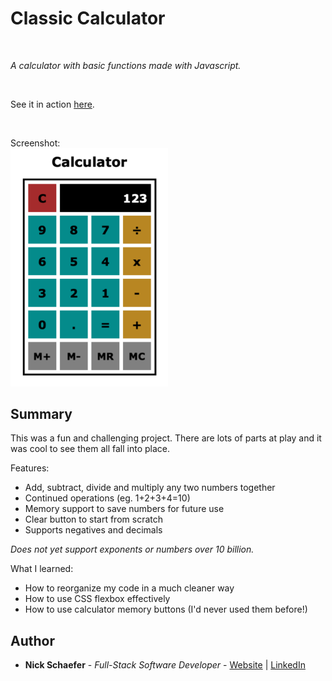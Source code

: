 # Classic Calculator

<br>

_A calculator with basic functions made with Javascript._

<br>

See it in action [here](https://naturalnick.github.io/calculator-js/).

<br>

Screenshot:<br>
<img src="images/screenshot.png" width="50%">

## Summary

This was a fun and challenging project. There are lots of parts at play and it was cool to see them all fall into place.

Features:

- Add, subtract, divide and multiply any two numbers together
- Continued operations (eg. 1+2+3+4=10)
- Memory support to save numbers for future use
- Clear button to start from scratch
- Supports negatives and decimals

_Does not yet support exponents or numbers over 10 billion._

What I learned:

- How to reorganize my code in a much cleaner way
- How to use CSS flexbox effectively
- How to use calculator memory buttons (I'd never used them before!)

## Author

- **Nick Schaefer** - _Full-Stack Software Developer_ - [Website](https://nschaefer.com/) | [LinkedIn](https://www.linkedin.com/in/nick-n-schaefer)
